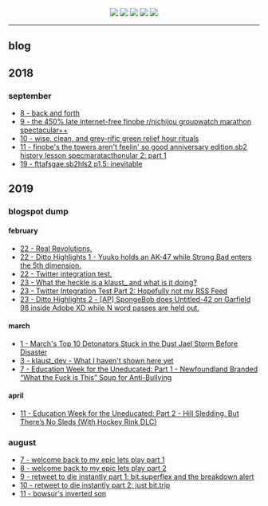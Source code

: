 <center>
<a href="https://rustmotherboard.github.io/"><img src="https://raw.githubusercontent.com/rustMotherboard/rustmotherboard.github.io/master/images/site/website-header.png"></a>
<a href="https://rustmotherboard.github.io/blog"><img src="https://raw.githubusercontent.com/rustMotherboard/rustmotherboard.github.io/master/images/site/website-buttons0001.png"></a>
<a href="https://rustmotherboard.github.io/changelog"><img src="https://raw.githubusercontent.com/rustMotherboard/rustmotherboard.github.io/master/images/site/website-buttons0002.png"></a>
<a href="https://rustmotherboard.github.io/social"><img src="https://raw.githubusercontent.com/rustMotherboard/rustmotherboard.github.io/master/images/site/website-buttons0003.png"></a>
<a href="https://rustmotherboard.github.io/projects"><img src="https://raw.githubusercontent.com/rustMotherboard/rustmotherboard.github.io/master/images/site/website-buttons0004.png"></a>
</center>

---

## blog

## 2018

### september

* [8 - back and forth](https://rustmotherboard.github.io/archive/2018/09/18-9-8)
* [9 - the 450% late internet-free finobe r/nichijou groupwatch marathon spectacular++](https://rustmotherboard.github.io/archive/2018/09/18-9-9)
* [10 - wise, clean, and grey-rific green relief hour rituals](https://rustmotherboard.github.io/archive/2018/09/18-9-10)
* [11 - finobe's the towers aren't feelin' so good anniversary edition.sb2 history lesson specmaratacthonular 2: part 1](https://rustmotherboard.github.io/archive/2018/09/18-9-11)
* [19 - fttafsgae.sb2hls2 p1.5: inevitable](https://rustmotherboard.github.io/archive/2018/09/18-9-19)

## 2019

### blogspot dump

#### february

* [22 - Real Revolutions.](https://rustmotherboard.github.io/archive/2019/02/19-2-22)
* [22 - Ditto Highlights 1 - Yuuko holds an AK-47 while Strong Bad enters the 5th dimension.](https://rustmotherboard.github.io/archive/2019/02/19-2-22-2)
* [22 - Twitter integration test.](https://rustmotherboard.github.io/archive/2019/02/19-2-22-3)
* [23 - What the heckle is a klaust_ and what is it doing?](https://rustmotherboard.github.io/archive/2019/02/19-2-23)
* [23 - Twitter Integration Test Part 2: Hopefully not my RSS Feed](https://rustmotherboard.github.io/archive/2019/02/19-2-23-2)
* [23 - Ditto Highlights 2 - [AP] SpongeBob does Untitled-42 on Garfield 98 inside Adobe XD while N word passes are held out.](https://rustmotherboard.github.io/archive/2019/02/19-2-23-3)

#### march

* [1 - March's Top 10 Detonators Stuck in the Dust Jael Storm Before Disaster](https://rustmotherboard.github.io/archive/2019/03/19-3-1)
* [3 - klaust_dev - What I haven't shown here yet](https://rustmotherboard.github.io/archive/2019/03/19-3-3)
* [7 - Education Week for the Uneducated: Part 1 - Newfoundland Branded “What the Fuck is This” Soup for Anti-Bullying](https://rustmotherboard.github.io/archive/2019/03/19-3-7)

#### april

* [11 - Education Week for the Uneducated: Part 2 - Hill Sledding, But There’s No Sleds (With Hockey Rink DLC)](https://rustmotherboard.github.io/archive/2019/03/19-4-11)

### august

* [7 - welcome back to my epic lets play part 1](https://rustmotherboard.github.io/archive/2019/08/19-8-7)
* [8 - welcome back to my epic lets play part 2](https://rustmotherboard.github.io/archive/2019/08/19-8-8)
* [9 - retweet to die instantly part 1: bit.superflex and the breakdown alert](https://rustmotherboard.github.io/archive/2019/08/19-8-9)
* [10 - retweet to die instantly part 2: just bit.trip](https://rustmotherboard.github.io/archive/2019/08/19-8-10)
* [11 - bowsur's inverted son](https://rustmotherboard.github.io/archive/2019/08/19-8-11)